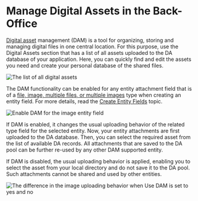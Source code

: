 <a id="digital-assets"></a>

# Manage Digital Assets in the Back-Office

[Digital asset](../../../glossary.md#term-Digital-Assets) management (DAM) is a tool for organizing, storing and managing digital files in one central location. For this purpose, use the Digital Assets section that has a list of all assets uploaded to the DA database of your application. Here, you can quickly find and edit the assets you need and create your personal database of the shared files.

![The list of all digital assets](user/img/marketing/digital-assets/digital_assets_main.png)

The DAM functionality can be enabled for any entity attachment field that is of a [file, image, multiple files, or multiple images](../../system/entities/entity-fields/entity-fields-basic-properties.md#admin-guide-create-entity-fields-basic) type when creating an entity field. For more details, read the [Create Entity Fields](../../system/entities/entity-fields/index.md#doc-entity-fields) topic.

![Enable DAM for the image entity field](user/img/marketing/digital-assets/enable_DAM.png)

If DAM is enabled, it changes the usual uploading behavior of the related type field for the selected entity. Now, your entity attachments are first uploaded to the DA database. Then, you can select the required asset from the list of available DA records. All attachments that are saved to the DA pool can be further re-used by any other DAM supported entity.

If DAM is disabled, the usual uploading behavior is applied, enabling you to select the asset from your local directory and do not save it to the DA pool. Such attachments cannot be shared and used by other entities.

![The difference in the image uploading behavior when **Use DAM** is set to yes and no](user/img/system/entity_management/use_dam_difference_file.png)
